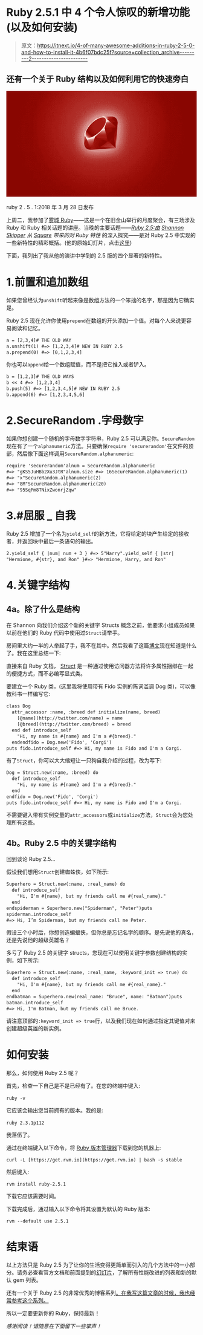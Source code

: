 # Ruby 2.5.1 中 4 个令人惊叹的新增功能(以及如何安装)

> 原文：<https://itnext.io/4-of-many-awesome-additions-in-ruby-2-5-0-and-how-to-install-it-4b6f07bdc25f?source=collection_archive---------2----------------------->

## 还有一个关于 Ruby 结构以及如何利用它的快速旁白

![](img/55cac99237da8777e923a7261bcd8399.png)

ruby 2 . 5 . 1:2018 年 3 月 28 日发布

上周二，我参加了[雾城 Ruby](http://www.fogcityruby.com/)——这是一个在旧金山举行的月度聚会，有三场涉及 Ruby 和 Ruby 相关话题的讲座。当晚的主要话题——[*Ruby 2.5:由*](https://speakerdeck.com/havenwood/a-deep-dive-into-new-ruby-features) *[Shannon Skipper](https://github.com/havenwood) 从 [Square](https://squareup.com/) 带来的对 Ruby 特性* 的深入探究——是对 Ruby 2.5 中实现的一些新特性的精彩概括。(他的原始幻灯片，点击[这里](https://speakerdeck.com/havenwood/a-deep-dive-into-new-ruby-features))

下面，我列出了我从他的演讲中学到的 2.5 版的四个显著的新特性。

# 1.前置和追加数组

如果您曾经认为`unshift`听起来像是数组方法的一个笨拙的名字，那是因为它确实是。

Ruby 2.5 现在允许你使用`prepend`在数组的开头添加一个值。对每个人来说更容易阅读和记忆。

```
a = [2,3,4]# THE OLD WAY
a.unshift(1) #=> [1,2,3,4]# NEW IN RUBY 2.5
a.prepend(0) #=> [0,1,2,3,4]
```

你也可以`append`给一个数组赋值，而不是把它推入或者铲入。

```
b = [1,2,3]# THE OLD WAYS
b << 4 #=> [1,2,3,4]
b.push(5) #=> [1,2,3,4,5]# NEW IN RUBY 2.5
b.append(6) #=> [1,2,3,4,5,6]
```

# 2.SecureRandom .字母数字

如果你想创建一个随机的字母数字字符串，Ruby 2.5 可以满足你。`SecureRandom`现在有了一个`alphanumeric`方法。只要确保`require 'securerandom'`在文件的顶部，然后像下面这样调用`SecureRandom.alphanumeric`:

```
require 'securerandom'alnum = SecureRandom.alphanumeric 
#=> "gKS5JuHBb2Xu3JtR"alnum.size #=> 16SecureRandom.alphanumeric(1) 
#=> "x"SecureRandom.alphanumeric(2) 
#=> "8M"SecureRandom.alphanumeric(20)
#=> "95SqPm8TNixZwonrjZqw"
```

# 3.#屈服 _ 自我

Ruby 2.5 增加了一个名为`yield_self`的新方法，它将给定的块产生给定的接收者，并返回块中最后一条语句的输出。

```
2.yield_self { |num| num + 3 } #=> 5"Harry".yield_self { |str| "Hermione, #{str}, and Ron" }#=> "Hermione, Harry, and Ron"
```

# 4.关键字结构

## 4a。除了什么是结构

在 Shannon 向我们介绍这个新的关键字 Structs 概念之前，他要求小组成员如果以前在他们的 Ruby 代码中使用过`Struct`请举手。

房间里大约一半的人举起了手，我不在其中。然后我看了这篇[博文](https://www.leighhalliday.com/ruby-struct)现在知道是什么了。我在这里总结一下:

直接来自 Ruby 文档， [Struct](http://ruby-doc.org/core-2.1.2/Struct.html) 是一种通过使用访问器方法将许多属性捆绑在一起的便捷方式，而不必编写显式类。

要建立一个 Ruby 类，(这里我将使用带有 Fido 实例的陈词滥调 Dog 类)，可以像教科书一样编写它:

```
class Dog
  attr_accessor :name, :breed def initialize(name, breed)
    [@name](http://twitter.com/name) = name
    [@breed](http://twitter.com/breed) = breed
  end def introduce_self
    "Hi, my name is #{name} and I'm a #{breed}."
  endendfido = Dog.new('Fido', 'Corgi')
puts fido.introduce_self #=> Hi, my name is Fido and I'm a Corgi.
```

有了`Struct`，你可以大大缩短让一只狗自我介绍的过程，改为写下:

```
Dog = Struct.new(:name, :breed) do
  def introduce_self
    "Hi, my name is #{name} and I'm a #{breed}."
  end
endfido = Dog.new('Fido', 'Corgi')
puts fido.introduce_self #=> Hi, my name is Fido and I'm a Corgi.
```

不需要键入带有实例变量的`attr_accessors`或`initialize`方法，`Struct`会为您处理所有这些。

## 4b。Ruby 2.5 中的关键字结构

回到谈论 Ruby 2.5…

假设我们想用`Struct`创建蜘蛛侠，如下所示:

```
Superhero = Struct.new(:name, :real_name) do
  def introduce_self
    "Hi, I'm #{name}, but my friends call me #{real_name}."
  end
endspiderman = Superhero.new("Spiderman", "Peter")puts spiderman.introduce_self
#=> Hi, I’m Spiderman, but my friends call me Peter.
```

假设三个小时后，你想创造蝙蝠侠，但你总是忘记名字的顺序。是先说他的真名，还是先说他的超级英雄名？

多亏了 Ruby 2.5 的关键字 structs，您现在可以使用关键字参数创建结构的实例，如下所示:

```
Superhero = Struct.new(:name, :real_name, :keyword_init => true) do
  def introduce_self
    "Hi, I'm #{name}, but my friends call me #{real_name}."
  end
endbatman = Superhero.new(real_name: "Bruce", name: "Batman")puts batman.introduce_self
#=> Hi, I'm Batman, but my friends call me Bruce.
```

请注意顶部的`:keyword_init => true`行，以及我们现在如何通过指定其键值对来创建超级英雄的新实例。

# 如何安装

那么，如何使用 Ruby 2.5 呢？

首先，检查一下自己是不是已经有了。在您的终端中键入:

`ruby -v`

它应该会输出您当前拥有的版本。我的是:

`ruby 2.3.1p112`

我落伍了。

通过在终端键入以下命令，将 [Ruby 版本管理器](https://rvm.io/)下载到您的机器上:

```
curl -L [https://get.rvm.io](https://get.rvm.io) | bash -s stable
```

然后键入:

```
rvm install ruby-2.5.1
```

下载它应该需要时间。

下载完成后，通过输入以下命令将其设置为默认的 Ruby 版本:

```
rvm --default use 2.5.1
```

# 结束语

以上方法只是 Ruby 2.5 为了让你的生活变得更简单而引入的几个方法中的一小部分。请务必查看官方文档和前面提到的[幻灯片](https://speakerdeck.com/havenwood/a-deep-dive-into-new-ruby-features)，了解所有性能改进的列表和新的默认 gem 列表。

还有一个关于 Ruby 2.5 的非常优秀的博客系列[。在我写这篇文章的时候，我也经常参考这个系列。](https://blog.bigbinary.com/categories/ruby-2-5/)

所以一定要更新你的 Ruby，保持最新！

*感谢阅读！请随意在下面留下一些掌声！*